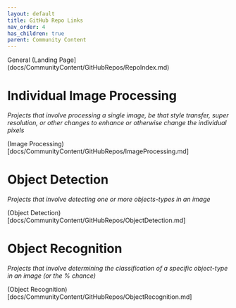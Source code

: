 ```yaml
---
layout: default
title: GitHub Repo Links
nav_order: 4
has_children: true
parent: Community Content
---
```


General (Landing Page](docs/CommunityContent/GitHubRepos/RepoIndex.md)

# Individual Image Processing

_Projects that involve processing a single image, be that style transfer, super resolution, or other changes to enhance or otherwise change the individual pixels_

(Image Processing)[docs/CommunityContent/GitHubRepos/ImageProcessing.md]

# Object Detection

_Projects that involve detecting one or more objects-types in an image_

(Object Detection)[docs/CommunityContent/GitHubRepos/ObjectDetection.md]

# Object Recognition

_Projects that involve determining the classification of a specific object-type in an image (or the % chance)_

(Object Recognition)[docs/CommunityContent/GitHubRepos/ObjectRecognition.md]
